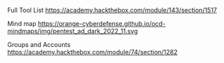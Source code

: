 Full Tool List
https://academy.hackthebox.com/module/143/section/1517


Mind map
https://orange-cyberdefense.github.io/ocd-mindmaps/img/pentest_ad_dark_2022_11.svg


Groups and Accounts
https://academy.hackthebox.com/module/74/section/1282
